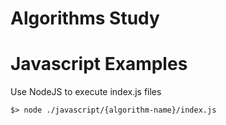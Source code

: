 # Algorithms Study

# Javascript Examples
Use NodeJS to execute index.js files

```
$> node ./javascript/{algorithm-name}/index.js
```